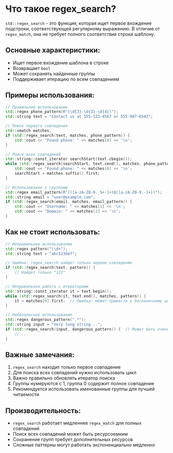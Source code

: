 # Что такое regex_search?

`std::regex_search` - это функция, которая ищет первое вхождение подстроки, соответствующей регулярному выражению. В отличие от `regex_match`, она не требует полного соответствия строки шаблону.

## Основные характеристики:
- Ищет первое вхождение шаблона в строке
- Возвращает `bool`
- Может сохранять найденные группы
- Поддерживает итерацию по всем совпадениям

## Примеры использования:

```cpp
// Правильное использование
std::regex phone_pattern(R"(\d{3}-\d{3}-\d{4})");
std::string text = "Contact us at 555-123-4567 or 555-987-6543";

// Поиск первого совпадения
std::smatch matches;
if (std::regex_search(text, matches, phone_pattern)) {
    std::cout << "Found phone: " << matches[0] << '\n';
}

// Поиск всех совпадений
std::string::const_iterator searchStart(text.cbegin());
while (std::regex_search(searchStart, text.cend(), matches, phone_pattern)) {
    std::cout << "Found phone: " << matches[0] << '\n';
    searchStart = matches.suffix().first;
}

// Использование с группами
std::regex email_pattern(R"(([a-zA-Z0-9._%+-]+)@([a-zA-Z0-9.-]+))");
std::string email = "user@example.com";
if (std::regex_search(email, matches, email_pattern)) {
    std::cout << "Username: " << matches[1] << '\n';
    std::cout << "Domain: " << matches[2] << '\n';
}
```

## Как не стоит использовать:

```cpp
// Неправильное использование
std::regex pattern("\\d+");
std::string text = "abc123def";

// Ошибка: regex_search найдет только первое совпадение
if (std::regex_search(text, pattern)) {
    // Найдет только "123"
}

// Неправильная работа с итераторами
std::string::const_iterator it = text.begin();
while (std::regex_search(it, text.end(), matches, pattern)) {
    it = matches[0].first;  // Ошибка: может привести к бесконечному циклу
}

// Небезопасное использование
std::regex dangerous_pattern(".*");
std::string input = "Very long string...";
if (std::regex_search(input, dangerous_pattern)) {  // Может быть очень медленным
    // ...
}
```

## Важные замечания:
1. `regex_search` находит только первое совпадение
2. Для поиска всех совпадений нужно использовать цикл
3. Важно правильно обновлять итератор поиска
4. Группы нумеруются с 1, группа 0 содержит полное совпадение
5. Рекомендуется использовать именованные группы для лучшей читаемости

## Производительность:
- `regex_search` работает медленнее `regex_match` для полных совпадений
- Поиск всех совпадений может быть ресурсоемким
- Сохранение групп требует дополнительных ресурсов
- Сложные паттерны могут работать экспоненциально медленно 
